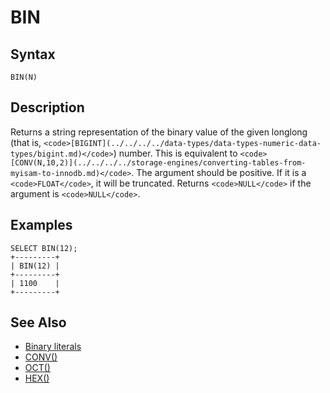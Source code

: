 
# BIN

## Syntax


```
BIN(N)
```

## Description


Returns a string representation of the binary value of the given longlong (that is, `<code>[BIGINT](../../../../data-types/data-types-numeric-data-types/bigint.md)</code>`) number. This is equivalent to `<code>[CONV(N,10,2)](../../../../storage-engines/converting-tables-from-myisam-to-innodb.md)</code>`. The argument should be positive. If it is a `<code>FLOAT</code>`, it will be truncated. Returns `<code>NULL</code>` if the argument is `<code>NULL</code>`.


## Examples


```
SELECT BIN(12);
+---------+
| BIN(12) |
+---------+
| 1100    |
+---------+
```

## See Also


* [Binary literals](../../../sql-language-structure/binary-literals.md)
* [CONV()](../../../../storage-engines/converting-tables-from-myisam-to-innodb.md)
* [OCT()](../numeric-functions/oct.md)
* [HEX()](../../../sql-language-structure/hexadecimal-literals.md)

